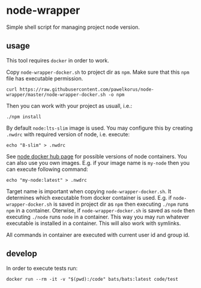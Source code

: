 # node-wrapper

Simple shell script for managing project node version.

## usage

This tool requires `docker` in order to work.

Copy `node-wrapper-docker.sh` to project dir as `npm`. Make sure that this `npm` file has executable permission.
```
curl https://raw.githubusercontent.com/pawelkorus/node-wrapper/master/node-wrapper-docker.sh -o npm
```

Then you can work with your project as usuall, i.e.:
```
./npm install
```

By default `node:lts-slim` image is used. You may configure this by creating `.nwdrc` with required version of node, i.e. execute:
```
echo "8-slim" > .nwdrc
```
See [node docker hub page](https://hub.docker.com/_/node/) for possible versions of node containers. You can also use you own images. E.g. if your image name is `my-node` then you can execute following command:
```
echo "my-node:latest" > .nwdrc
```

Target name is important when copying `node-wrapper-docker.sh`. It determines which executable from docker container is used. E.g. if `node-wrapper-docker.sh` is saved in project dir as `npm` then executing `./npm` runs `npm` in a container. Oterwise, if `node-wrapper-docker.sh` is saved as `node` then executing `./node` runs `node` in a container. This way you may run whatever executable is installed in a container. This will also work with symlinks.

All commands in container are executed with current user id and group id.

## develop

In order to execute tests run:
```
docker run --rm -it -v "$(pwd):/code" bats/bats:latest code/test
```
